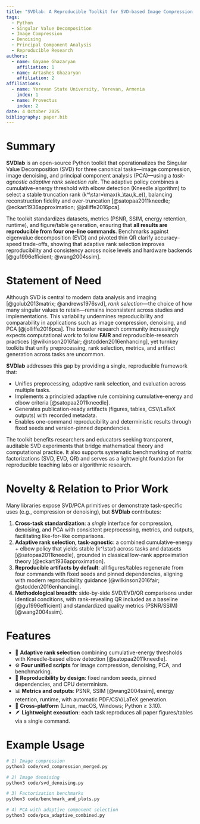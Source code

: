 ```yaml
---
title: "SVDlab: A Reproducible Toolkit for SVD-based Image Compression, Denoising, and PCA with Adaptive Rank Selection"
tags:
  - Python
  - Singular Value Decomposition
  - Image Compression
  - Denoising
  - Principal Component Analysis
  - Reproducible Research
authors:
  - name: Gayane Ghazaryan
    affiliation: 1
  - name: Artashes Ghazaryan
    affiliation: 2
affiliations:
  - name: Yerevan State University, Yerevan, Armenia
    index: 1
  - name: Provectus
    index: 2
date: 4 October 2025
bibliography: paper.bib
---
```


# Summary

**SVDlab** is an open-source Python toolkit that operationalizes the Singular Value Decomposition (SVD) for three canonical tasks—image compression, image denoising, and principal component analysis (PCA)—using a *task-agnostic adaptive rank selection rule*. The adaptive policy combines a cumulative-energy threshold with elbow detection (Kneedle algorithm) to select a stable truncation rank \(k^\star=\max(k_\tau,k_e)\), balancing reconstruction fidelity and over-truncation [@satopaa2011kneedle; @eckart1936approximation; @jolliffe2016pca].

The toolkit standardizes datasets, metrics (PSNR, SSIM, energy retention, runtime), and figure/table generation, ensuring that **all results are reproducible from four one-line commands**. Benchmarks against eigenvalue decomposition (EVD) and pivoted thin QR clarify accuracy–speed trade-offs, showing that adaptive rank selection improves reproducibility and consistency across noise levels and hardware backends [@gu1996efficient; @wang2004ssim].

# Statement of Need

Although SVD is central to modern data analysis and imaging [@golub2013matrix; @andrews1976svd], *rank selection*—the choice of how many singular values to retain—remains inconsistent across studies and implementations. This variability undermines reproducibility and comparability in applications such as image compression, denoising, and PCA [@jolliffe2016pca]. The broader research community increasingly expects computational work to follow **FAIR** and reproducible-research practices [@wilkinson2016fair; @stodden2016enhancing], yet turnkey toolkits that unify preprocessing, rank selection, metrics, and artifact generation across tasks are uncommon.

**SVDlab** addresses this gap by providing a single, reproducible framework that:

- Unifies preprocessing, adaptive rank selection, and evaluation across multiple tasks.  
- Implements a principled adaptive rule combining cumulative-energy and elbow criteria [@satopaa2011kneedle].  
- Generates publication-ready artifacts (figures, tables, CSV/LaTeX outputs) with recorded metadata.  
- Enables one-command reproducibility and deterministic results through fixed seeds and version-pinned dependencies.

The toolkit benefits researchers and educators seeking transparent, auditable SVD experiments that bridge mathematical theory and computational practice. It also supports systematic benchmarking of matrix factorizations (SVD, EVD, QR) and serves as a lightweight foundation for reproducible teaching labs or algorithmic research.

# Novelty & Relation to Prior Work

Many libraries expose SVD/PCA primitives or demonstrate task-specific uses (e.g., compression or denoising), but **SVDlab** contributes:

1. **Cross-task standardization**: a *single* interface for compression, denoising, and PCA with consistent preprocessing, metrics, and outputs, facilitating like-for-like comparisons.  
2. **Adaptive rank selection, task-agnostic**: a combined cumulative-energy + elbow policy that yields stable \(k^\star\) across tasks and datasets [@satopaa2011kneedle], grounded in classical low-rank approximation theory [@eckart1936approximation].  
3. **Reproducible artifacts by default**: all figures/tables regenerate from four commands with fixed seeds and pinned dependencies, aligning with modern reproducibility guidance [@wilkinson2016fair; @stodden2016enhancing].  
4. **Methodological breadth**: side-by-side SVD/EVD/QR comparisons under identical conditions, with rank-revealing QR included as a baseline [@gu1996efficient] and standardized quality metrics (PSNR/SSIM) [@wang2004ssim].

# Features

- 🧠 **Adaptive rank selection** combining cumulative-energy thresholds with Kneedle-based elbow detection [@satopaa2011kneedle].  
- ⚙️ **Four unified scripts** for image compression, denoising, PCA, and benchmarking.  
- 🧩 **Reproducibility by design**: fixed random seeds, pinned dependencies, and CPU determinism.  
- 📊 **Metrics and outputs**: PSNR, SSIM [@wang2004ssim], energy retention, runtime, with automatic PDF/CSV/LaTeX generation.  
- 🧱 **Cross-platform** (Linux, macOS, Windows; Python ≥ 3.10).  
- 🪶 **Lightweight execution**: each task reproduces all paper figures/tables via a single command.  

# Example Usage

```bash
# 1) Image compression
python3 code/svd_compression_merged.py

# 2) Image denoising
python3 code/svd_denoising.py

# 3) Factorization benchmarks
python3 code/benchmark_and_plots.py

# 4) PCA with adaptive component selection
python3 code/pca_adaptive_combined.py
